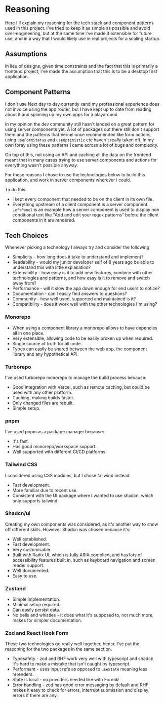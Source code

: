 # Reasoning

Here I'll explain my reasoning for the tech stack and component patterns used in this project. I've tried to keep it as simple as possible and avoid over-engineering, but at the same time I've made it extensible for future use, and in a way that I would likely use in real projects for a scaling startup.

## Assumptions

In lieu of designs, given time constraints and the fact that this is primarily a frontend project, I've made the assumption that this is to be a desktop first application.

## Component Patterns

I don't use Next day to day currently xand my professional experience does not involce using the app router, but I have kept up to date from reading about it and spinning up my own apps for a playaround.

In my opinion the dev community still hasn't landed on a great pattern for using server components yet. A lot of packages out there still don't support them and the patterns that Vercel once recommended like form actions, using `useFormStatus` and `useOptimistic` etc haven't really taken off. In my own foray using these patterns I came across a lot of bugs and complexity.

On top of this, not using an API and caching all the data on the frontend meant that in many cases trying to use server components and actions for everything wasn't possible anyway.

For these reasons I chose to use the technologies below to build this application, and work in server components wherever I could.

To do this:

- I kept every component that needed to be on the client in its own file.
- Everything upstream of a client component is a server component. `LeftPanel` is an example how a server component is used to display non conditional text like "Add and edit your regex patterns" before the client components in it are rendered.

## Tech Choices

Whenever picking a technology I always try and consider the following:

- Simplicity - how long does it take to understand and implement?
- Readability - would my junior developer self of 8 years ago be able to understand this with little explanation?
- Extensibility - how easy is it to add new features, combine with other technologies and patterns, and how easy is it to remove and switch away from?
- Performance - will it slow the app down enough for end users to notice?
- Documentation - can I easily find answers to questions?
- Community - how well used, supported and maintained is it?
- Compatibility - does it work well with the other technologies I'm using?

### Monorepo

- When using a component library a monorepo allows to have depencies all in one place.
- Very extensible, allowing code to be easily broken up when required.
- Single source of truth for all code.
- Types can easily be shared between the web app, the component library and any hypothetical API.

### Turborepo

I've used turborepo monorepo to manage the build process because:

- Good integration with Vercel, such as remote caching, but could be used with any other platform.
- Caching, making builds faster.
- Only changed files are rebuilt.
- Simple setup.

### pnpm

I've used pnpm as a package manager because:

- It's fast.
- Has good monorepo/workspace support.
- Well supported with different CI/CD platforms.

### Tailwind CSS

I considered using CSS modules, but I chose tailwind instead.

- Fast development.
- More familiar due to recent use.
- Consistent with the UI package where I wanted to use shadcn, which only supports tailwind.

### Shadcn/ui

Creating my own components was considered, as it's another way to show off different skills. However Shadcn was chosen because it's:

- Well established.
- Fast development.
- Very customisable.
- Built with Radix UI, which is fully ARIA compliant and has lots of accessibility features built in, such as keyboard navigation and screen reader support.
- Well documented.
- Easy to use.

### Zustand

- Simple implementation.
- Minimal setup required.
- Can easily persist data.
- No bells and whistles - it does what it's supposed to, not much more, makes for simpler documentation.

### Zod and React Hook Form

These two technologies go really well together, hence I've put the reasoning for the two packages in the same section.

- Typesafety - zod and RHF work very well with typescript and shadcn, it's hard to make a mistake that isn't caught by typescript.
- Performant - uses input refs as opposed to `useState` meaning less rerenders.
- State is local - no providers needed like with Formik!
- Error handling - zod has good error messaging by default and RHF makes it easy to check for errors, interrupt submission and display errors if there are any.
